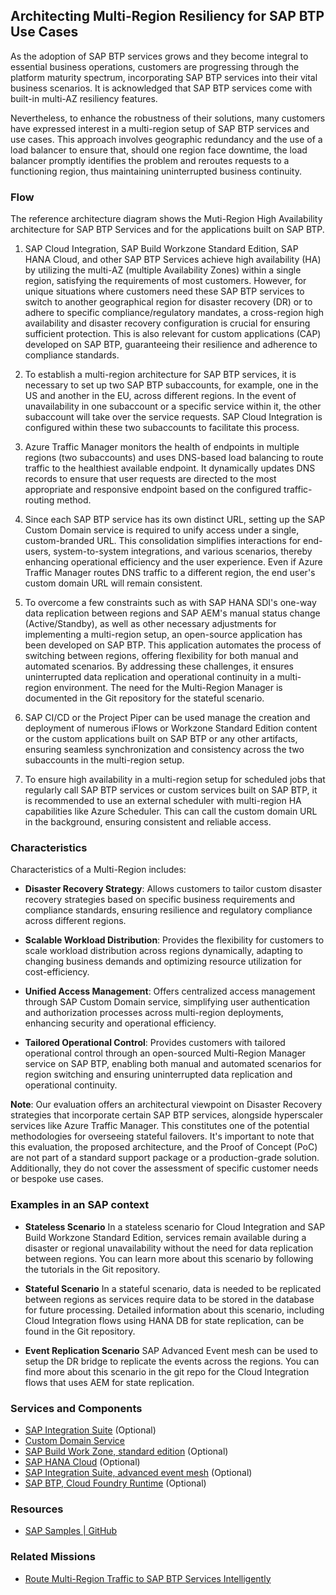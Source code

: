 <!-- [IMPORTANT] Do not remove the comments below. These comments are necessary for importing the content to DC -->

<!-- dc-ref-arch-metadata : 
    {
        "id": "ref-arch-multi-region-ha",
        "name": "Architecting Multi-Region Resiliency for SAP BTP Services",
        "shortDescription": "Ensure business-critical SAP BTP services and applications remain highly available, providing robust disaster recovery and minimal downtime.",
        "archDiagramLink": "ref-arch-multi-region-ha.png",
        "tags": "high availability, muti-region ha, integration suite, cloud integration, workzone, standard edition",
        "category": "Hyperscaler"
    }
dc-ref-arch-metadata  -->

<!-- dc-ref-arch-detail-page-start -->
## Architecting Multi-Region Resiliency for SAP BTP Use Cases
As the adoption of SAP BTP services grows and they become integral to essential business operations, customers are progressing through the platform maturity spectrum, incorporating SAP BTP services into their vital business scenarios. It is acknowledged that SAP BTP services come with built-in multi-AZ resiliency features.

Nevertheless, to enhance the robustness of their solutions, many customers have expressed interest in a multi-region setup of SAP BTP services and use cases. This approach involves geographic redundancy and the use of a load balancer to ensure that, should one region face downtime, the load balancer promptly identifies the problem and reroutes requests to a functioning region, thus maintaining uninterrupted business continuity.

### Flow

The reference architecture diagram shows the Muti-Region High Availability architecture for SAP BTP Services and for the applications built on SAP BTP.

1.  SAP Cloud Integration, SAP Build Workzone Standard Edition, SAP HANA Cloud, and other SAP BTP Services achieve high availability (HA) by utilizing the multi-AZ (multiple Availability Zones) within a single region, satisfying the requirements of most customers. However, for unique situations where customers need these SAP BTP services to switch to another geographical region for disaster recovery (DR) or to adhere to specific compliance/regulatory mandates, a cross-region high availability and disaster recovery configuration is crucial for ensuring sufficient protection. This is also relevant for custom applications (CAP) developed on SAP BTP, guaranteeing their resilience and adherence to compliance standards.

2.  To establish a multi-region architecture for SAP BTP services, it is necessary to set up two SAP BTP subaccounts, for example, one in the US and another in the EU, across different regions. In the event of unavailability in one subaccount or a specific service within it, the other subaccount will take over the service requests. SAP Cloud Integration is configured within these two subaccounts to facilitate this process.

3.  Azure Traffic Manager monitors the health of endpoints in multiple regions (two subaccounts) and uses DNS-based load balancing to route traffic to the healthiest available endpoint. It dynamically updates DNS records to ensure that user requests are directed to the most appropriate and responsive endpoint based on the configured traffic-routing method.

4.  Since each SAP BTP service has its own distinct URL, setting up the SAP Custom Domain service is required to unify access under a single, custom-branded URL. This consolidation simplifies interactions for end-users, system-to-system integrations, and various scenarios, thereby enhancing operational efficiency and the user experience. Even if Azure Traffic Manager routes DNS traffic to a different region, the end user's custom domain URL will remain consistent.

5. To overcome a few constraints such as with SAP HANA SDI's one-way data replication between regions and SAP AEM's manual status change (Active/Standby), as well as other necessary adjustments for implementing a multi-region setup, an open-source application has been developed on SAP BTP. This application automates the process of switching between regions, offering flexibility for both manual and automated scenarios. By addressing these challenges, it ensures uninterrupted data replication and operational continuity in a multi-region environment. The need for the Multi-Region Manager is documented in the Git repository for the stateful scenario.

6.  SAP CI/CD or the Project Piper can be used manage the creation and deployment of numerous iFlows or  Workzone Standard Edition content or the custom applications built on SAP BTP or any other artifacts, ensuring seamless synchronization and consistency across the two subaccounts in the multi-region setup.

7. To ensure high availability in a multi-region setup for scheduled jobs that regularly call SAP BTP services or custom services built on SAP BTP, it is recommended to use an external scheduler with multi-region HA capabilities like Azure Scheduler. This can call the custom domain URL in the background, ensuring consistent and reliable access.

### Characteristics

Characteristics of a Multi-Region includes:

-   **Disaster Recovery Strategy**: Allows customers to tailor custom disaster recovery strategies based on specific business requirements and compliance standards, ensuring resilience and regulatory compliance across different regions.

-   **Scalable Workload Distribution**: Provides the flexibility for customers to scale workload distribution across regions dynamically, adapting to changing business demands and optimizing resource utilization for cost-efficiency.

-   **Unified Access Management**: Offers centralized access management through SAP Custom Domain service, simplifying user authentication and authorization processes across multi-region deployments, enhancing security and operational efficiency.

-   **Tailored Operational Control**: Provides customers with tailored operational control through an open-sourced Multi-Region Manager service on SAP BTP, enabling both manual and automated scenarios for region switching and ensuring uninterrupted data replication and operational continuity.

**Note**: Our evaluation offers an architectural viewpoint on Disaster Recovery strategies that incorporate certain SAP BTP services, alongside hyperscaler services like Azure Traffic Manager. This constitutes one of the potential methodologies for overseeing stateful failovers. It's important to note that this evaluation, the proposed architecture, and the Proof of Concept (PoC) are not part of a standard support package or a production-grade solution. Additionally, they do not cover the assessment of specific customer needs or bespoke use cases.

### Examples in an SAP context

-   **Stateless Scenario** In a stateless scenario for Cloud Integration and SAP Build Workzone Standard Edition, services remain available during a disaster or regional unavailability without the need for data replication between regions. You can learn more about this scenario by following the tutorials in the Git repository.

-   **Stateful Scenario** In a stateful scenario, data is needed to be replicated between regions as services require data to be stored in the database for future processing. Detailed information about this scenario, including Cloud Integration flows using HANA DB for state replication, can be found in the Git repository.

-   **Event Replication Scenario** SAP Advanced Event mesh can be used to setup the DR bridge to replicate the events across the regions. You can find more about this scenario in the git repo for the Cloud Integration flows that uses AEM for state replication.


<!-- dc-ref-arch-detail-page-end -->

### Services and Components
<!-- dc-ref-arch-services-start -->
- [SAP Integration Suite](https://discovery-center.cloud.sap/serviceCatalog/integration-suite) (Optional)
- [Custom Domain Service](https://discovery-center.cloud.sap/serviceCatalog/custom-domain)
- [SAP Build Work Zone, standard edition](https://discovery-center.cloud.sap/serviceCatalog/sap-build-work-zone-standard-edition) (Optional)
- [SAP HANA Cloud](https://discovery-center.cloud.sap/serviceCatalog/sap-hana-cloud?region) (Optional)
- [SAP Integration Suite, advanced event mesh](https://discovery-center.cloud.sap/serviceCatalog/advanced-event-mesh) (Optional)
- [SAP BTP, Cloud Foundry Runtime](https://discovery-center.cloud.sap/serviceCatalog/cloud-foundry-runtime) (Optional)
<!-- dc-ref-arch-services-end -->

### Resources


<!-- dc-ref-arch-resources-start -->
- [SAP Samples | GitHub ](https://github.com/SAP-samples/btp-services-intelligent-routing)
<!-- dc-ref-arch-resources-end -->

### Related Missions 


<!-- dc-ref-arch-related-missions-start -->
- [Route Multi-Region Traffic to SAP BTP Services Intelligently](https://discovery-center.cloud.sap/missiondetail/3603/3646/)
<!-- dc-ref-arch-related-missions-end -->
